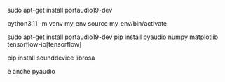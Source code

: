 sudo apt-get install portaudio19-dev

python3.11 -m venv my_env
source my_env/bin/activate

sudo apt-get install portaudio19-dev
pip install pyaudio numpy matplotlib tensorflow-io[tensorflow]

pip install sounddevice librosa

e anche pyaudio